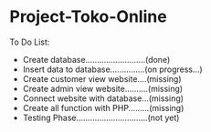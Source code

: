 # Project-Toko-Online

To Do List:
- Create database..........................(done)
- Insert data to database…….........(on progress...)
- Create customer view website….(missing)
- Create admin view website..........(missing)
- Connect website with database...(missing)
- Create all function with PHP.........(missing)
- Testing Phase...............................(not yet)
